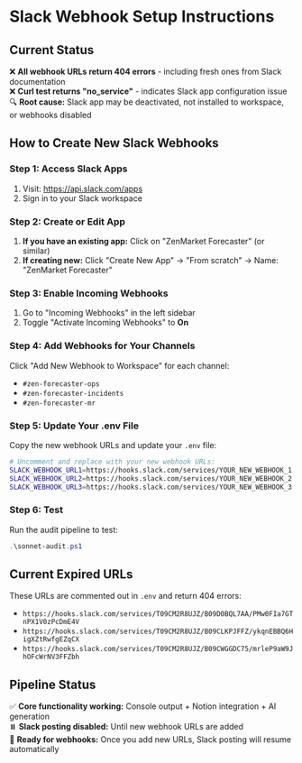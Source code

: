 # Slack Webhook Setup Instructions

## Current Status
❌ **All webhook URLs return 404 errors** - including fresh ones from Slack documentation  
❌ **Curl test returns "no_service"** - indicates Slack app configuration issue  
🔍 **Root cause:** Slack app may be deactivated, not installed to workspace, or webhooks disabled

## How to Create New Slack Webhooks

### Step 1: Access Slack Apps
1. Visit: https://api.slack.com/apps
2. Sign in to your Slack workspace

### Step 2: Create or Edit App
1. **If you have an existing app:** Click on "ZenMarket Forecaster" (or similar)
2. **If creating new:** Click "Create New App" → "From scratch" → Name: "ZenMarket Forecaster"

### Step 3: Enable Incoming Webhooks
1. Go to "Incoming Webhooks" in the left sidebar
2. Toggle "Activate Incoming Webhooks" to **On**

### Step 4: Add Webhooks for Your Channels
Click "Add New Webhook to Workspace" for each channel:
- `#zen-forecaster-ops` 
- `#zen-forecaster-incidents`
- `#zen-forecaster-mr`

### Step 5: Update Your .env File
Copy the new webhook URLs and update your `.env` file:

```bash
# Uncomment and replace with your new webhook URLs:
SLACK_WEBHOOK_URL1=https://hooks.slack.com/services/YOUR_NEW_WEBHOOK_1
SLACK_WEBHOOK_URL2=https://hooks.slack.com/services/YOUR_NEW_WEBHOOK_2
SLACK_WEBHOOK_URL3=https://hooks.slack.com/services/YOUR_NEW_WEBHOOK_3
```

### Step 6: Test
Run the audit pipeline to test:
```powershell
.\sonnet-audit.ps1
```

## Current Expired URLs
These URLs are commented out in `.env` and return 404 errors:
- `https://hooks.slack.com/services/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`
- `https://hooks.slack.com/services/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`
- `https://hooks.slack.com/services/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`

## Pipeline Status
✅ **Core functionality working:** Console output + Notion integration + AI generation  
⏸️ **Slack posting disabled:** Until new webhook URLs are added  
🔄 **Ready for webhooks:** Once you add new URLs, Slack posting will resume automatically